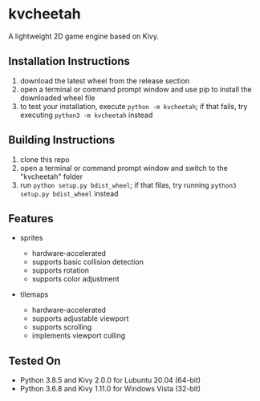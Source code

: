 # kvcheetah
A lightweight 2D game engine based on Kivy.


Installation Instructions
-------------------------
1. download the latest wheel from the release section
2. open a terminal or command prompt window and use pip to install the downloaded
wheel file
3. to test your installation, execute ```python -m kvcheetah```; if that fails,
try executing ```python3 -m kvcheetah``` instead


Building Instructions
---------------------
1. clone this repo
2. open a terminal or command prompt window and switch to the "kvcheetah" folder
3. run ```python setup.py bdist_wheel```; if that filas, try running
```python3 setup.py bdist_wheel``` instead


Features
--------
* sprites
    * hardware-accelerated
    * supports basic collision detection
    * supports rotation
    * supports color adjustment

* tilemaps
    * hardware-accelerated
    * supports adjustable viewport
    * supports scrolling
    * implements viewport culling


Tested On
---------
* Python 3.8.5 and Kivy 2.0.0 for Lubuntu 20.04 (64-bit)
* Python 3.6.8 and Kivy 1.11.0 for Windows Vista (32-bit)
